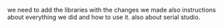 we need to add the libraries with the changes we made 
also instructions about everything we did and how to use it.
also about serial studio.
